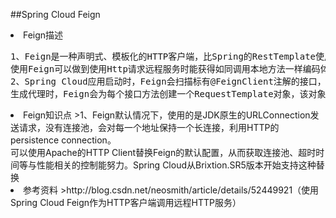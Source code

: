 ##Spring Cloud Feign
<li>Feign描述
<pre>
1、Feign是一种声明式、模板化的HTTP客户端，比Spring的RestTemplate使用起来更方便、优雅。<br/>使用Feign可以做到使用Http请求远程服务时能获得如同调用本地方法一样编码体验。
2、Spring Cloud应用启动时，Feign会扫描标有@FeignClient注解的接口，生成代理，并注册到Spring容器中。<br>生成代理时，Feign会为每个接口方法创建一个RequestTemplate对象，该对象封装了Http请求需要的全部信息
</pre>




<li>Feign知识点
>1、Feign默认情况下，使用的是JDK原生的URLConnection发送请求，没有连接池，会对每一个地址保持一个长连接，利用HTTP的persistence connection。<br/>可以使用Apache的HTTP Client替换Feign的默认配置，从而获取连接池、超时时间等与性能相关的控制能努力。Spring Cloud从Brixtion.SR5版本开始支持这种替换




<li>参考资料
>http://blog.csdn.net/neosmith/article/details/52449921（使用Spring Cloud Feign作为HTTP客户端调用远程HTTP服务）